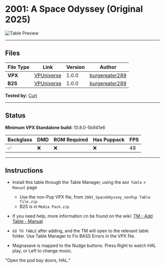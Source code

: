 # 2001: A Space Odyssey (Original 2025)

![Table Preview](vpx-2001odyssey-table.jpeg?raw=true)

---

## Files
| File Type | Link | Version | Author | 
|-----------|--------|----------|--------------|
| **VPX** | [VPUniverse](https://vpuniverse.com/files/file/25888-2001a-space-odyssey-original-2025/) | 1.0.0 | [burgereater289](https://vpuniverse.com/profile/79623-burgereater289/) |
| **B2S** | [VPUniverse](https://vpuniverse.com/files/file/25888-2001a-space-odyssey-original-2025/) | 1.0.0 | [burgereater289](https://vpuniverse.com/profile/79623-burgereater289/) |

**Tested by:** [Curt](https://github.com/Old-Cyrus)

---

## Status 
**Minimum VPX Standalone build:** 10.8.0-5b941e6

| Backglass | DMD | ROM Required | Has Puppack | FPS |
|-----------|-----|-----|-----|-----|
| :white_check_mark: | :x: | :x: | :x: | 48 |

---

## Instructions

- Install this table through the Table Manager, using the `Add Table` > `Manual` page
	- Use the non-Pup VPX file, from `2001_SpaceOdyssey_nonPup Table file.zip`
	- B2S is in `Media Pack.zip`
- If you need help, more information cn be found on the wiki: [TM - Add Table - Manual](https://github.com/LegendsUnchained/vpx-standalone-alp4k/wiki/%5B04%5D-%F0%9F%A7%A1-TM-%E2%80%90-Other-Features#add-table---manual)
- `GO TO TABLE` after adding, and the TM will open to the relevant table folder. Use Table Manager to Fix BASS Errors in the VPX file.

- Magnasave is mapped to the Nudge buttons. Press Right to watch HAL play, or Left to change music.

"Open the pod bay doors, HAL."
